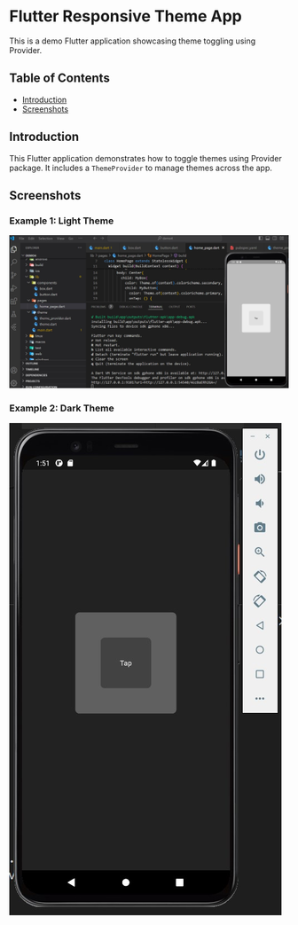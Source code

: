 # Flutter Responsive Theme App

This is a demo Flutter application showcasing theme toggling using Provider.

## Table of Contents

- [Introduction](#introduction)
- [Screenshots](#screenshots)

## Introduction

This Flutter application demonstrates how to toggle themes using Provider package. It includes a `ThemeProvider` to manage themes across the app.

## Screenshots


### Example 1: Light Theme

![Light Theme](./light.jpg)

### Example 2: Dark Theme

![Dark Theme](./dark.jpg)
